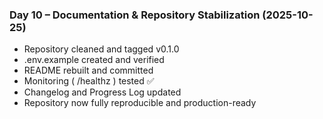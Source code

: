 ### Day 10 – Documentation & Repository Stabilization (2025-10-25)
- Repository cleaned and tagged v0.1.0  
- .env.example created and verified  
- README rebuilt and committed  
- Monitoring ( /healthz ) tested ✅  
- Changelog and Progress Log updated  
- Repository now fully reproducible and production-ready
